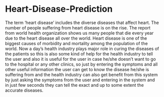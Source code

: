 # Heart-Disease-Prediction
The term ‘heart disease’ includes the diverse diseases that affect heart. The number of people suffering from heart disease is on the rise. The report from world health organization shows us many people that die every year due to the heart disease all over the world. Heart disease is one of the biggest causes of morbidity and mortality among the population of the world. Now a day’s  health  industry plays  major  role  in  curing  the  diseases  of  the  patients  so  this  is  also  some  kind  of  help  for the  health  industry  to  tell  the  user  and  also  it  is  useful  for  the  user  in  case  he/she  doesn’t want  to go to the  hospital or  any other clinics,  so just by entering the symptoms  and all other  useful  information  the user can get  to  know  the  disease  he/she  is  suffering  from and the health industry can also get benefit from this system by just asking the symptoms from the  user  and  entering  in  the  system  and  in  just  few  seconds  they  can  tell  the  exact and up  to  some  extent  the  accurate  diseases.
